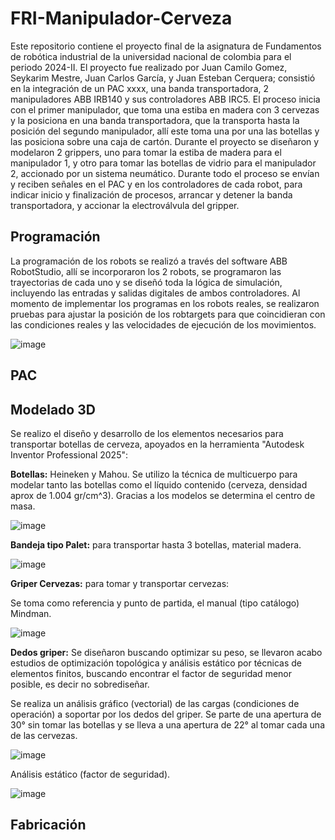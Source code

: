 # FRI-Manipulador-Cerveza
Este repositorio contiene el proyecto final de la asignatura de Fundamentos de robótica industrial de la universidad nacional de colombia para el periodo 2024-II. El proyecto fue realizado por Juan Camilo Gomez, Seykarim Mestre, Juan Carlos García, y Juan Esteban Cerquera; consistió en la integración de un PAC xxxx, una banda transportadora, 2 manipuladores ABB IRB140 y sus controladores ABB IRC5. El proceso inicia con el primer manipulador, que toma una estiba en madera con 3 cervezas y la posiciona en una banda transportadora, que la transporta hasta la posición del segundo manipulador, allí este toma una por una las botellas y las posiciona sobre una caja de cartón. Durante el proyecto se diseñaron y modelaron 2 grippers, uno para tomar la estiba de madera para el manipulador 1, y otro para tomar las botellas de vidrio para el manipulador 2, accionado por un sistema neumático. Durante todo el proceso se envían y reciben señales en el PAC y en los controladores de cada robot, para indicar inicio y finalización de procesos, arrancar y detener la banda transportadora, y accionar la electroválvula del gripper.

## Programación

La programación de los robots se realizó a través del software ABB RobotStudio, allí se incorporaron los 2 robots, se programaron las trayectorias de cada uno y se diseñó toda la lógica de simulación, incluyendo las entradas y salidas digitales de ambos controladores. Al momento de implementar los programas en los robots reales, se realizaron pruebas para ajustar la posición de los robtargets para que coincidieran con las condiciones reales y las velocidades de ejecución de los movimientos.

![image](https://github.com/user-attachments/assets/75095ebb-f105-4af8-8daa-1c2a06152475)

## PAC

## Modelado 3D

Se realizo el diseño y desarrollo de los elementos necesarios para transportar botellas de cerveza, apoyados en la herramienta "Autodesk Inventor Professional 2025": 

**Botellas:** Heineken y Mahou. Se utilizo la técnica de multicuerpo para modelar tanto las botellas como el líquido contenido (cerveza, densidad aprox de 1.004 gr/cm^3). Gracias a los modelos se determina el centro de masa.

![image](https://github.com/user-attachments/assets/2e628bef-0f79-4823-a3f9-b57ef6f14c0a)

**Bandeja tipo Palet:** para transportar hasta 3 botellas, material madera.

![image](https://github.com/user-attachments/assets/13ed70cc-0271-46b8-908e-006cdb22d4d9)

**Griper Cervezas:** para tomar y transportar cervezas:

Se toma como referencia y punto de partida, el manual (tipo catálogo) Mindman.

![image](https://github.com/user-attachments/assets/cd203ce4-cf5f-4545-9850-cdbe7dee72d0)

**Dedos griper:** Se diseñaron buscando optimizar su peso, se llevaron acabo estudios de optimización topológica y análisis estático por técnicas de elementos finitos, buscando encontrar el factor de seguridad menor posible, es decir no sobrediseñar.

Se realiza un análisis gráfico (vectorial) de las cargas (condiciones de operación) a soportar por los dedos del griper. Se parte de una apertura de 30° sin tomar las botellas y se lleva a una apertura de 22° al tomar cada una de las cervezas.

![image](https://github.com/user-attachments/assets/dd87efb8-437a-474a-9259-0fb8e6b16ea2)

Análisis estático (factor de seguridad).

![image](https://github.com/user-attachments/assets/1525621e-1357-41e2-af1e-759128811353)

## Fabricación
